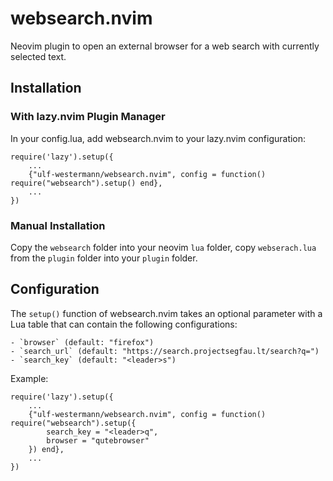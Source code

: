 # websearch.nvim

Neovim plugin to open an external browser for a web search with currently selected text. 


## Installation

### With lazy.nvim Plugin Manager

In your config.lua, add websearch.nvim to your lazy.nvim configuration:

    require('lazy').setup({
        ...
        {"ulf-westermann/websearch.nvim", config = function() require("websearch").setup() end},
        ...
    })


### Manual Installation

Copy the `websearch` folder into your neovim `lua` folder, copy `webserach.lua` from the `plugin` folder into your `plugin` folder.


## Configuration

The `setup()` function of websearch.nvim takes an optional parameter with a Lua table that can contain the following configurations:
    
    - `browser` (default: "firefox")
    - `search_url` (default: "https://search.projectsegfau.lt/search?q=")
    - `search_key` (default: "<leader>s")

Example:

    require('lazy').setup({
        ...
        {"ulf-westermann/websearch.nvim", config = function() require("websearch").setup({
            search_key = "<leader>q",
            browser = "qutebrowser"
        }) end},
        ...
    })
